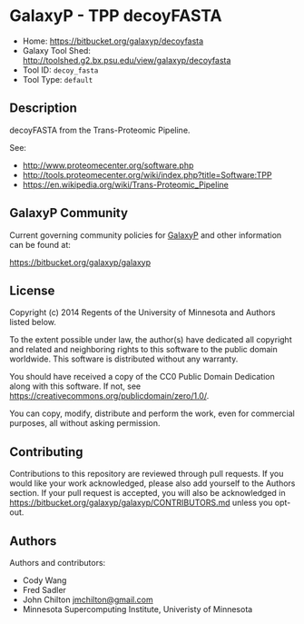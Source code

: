 GalaxyP - TPP decoyFASTA
========================

* Home: <https://bitbucket.org/galaxyp/decoyfasta>
* Galaxy Tool Shed: <http://toolshed.g2.bx.psu.edu/view/galaxyp/decoyfasta>
* Tool ID: `decoy_fasta`
* Tool Type: `default`


Description
-----------

decoyFASTA from the Trans-Proteomic Pipeline.

See:

* <http://www.proteomecenter.org/software.php>
* <http://tools.proteomecenter.org/wiki/index.php?title=Software:TPP>
* <https://en.wikipedia.org/wiki/Trans-Proteomic_Pipeline>


GalaxyP Community
-----------------

Current governing community policies for [GalaxyP](https://bitbucket.org/galaxyp/) and other information can be found at:

<https://bitbucket.org/galaxyp/galaxyp>


License
-------

Copyright (c) 2014 Regents of the University of Minnesota and Authors listed below.

To the extent possible under law, the author(s) have dedicated all copyright and related and neighboring rights to this software to the public domain worldwide. This software is distributed without any warranty.

You should have received a copy of the CC0 Public Domain Dedication along with this software. If not, see <https://creativecommons.org/publicdomain/zero/1.0/>.

You can copy, modify, distribute and perform the work, even for commercial purposes, all without asking permission.


Contributing
------------

Contributions to this repository are reviewed through pull requests. If you would like your work acknowledged, please also add yourself to the Authors section. If your pull request is accepted, you will also be acknowledged in <https://bitbucket.org/galaxyp/galaxyp/CONTRIBUTORS.md> unless you opt-out.


Authors
-------

Authors and contributors:

* Cody Wang
* Fred Sadler
* John Chilton <jmchilton@gmail.com>
* Minnesota Supercomputing Institute, Univeristy of Minnesota
